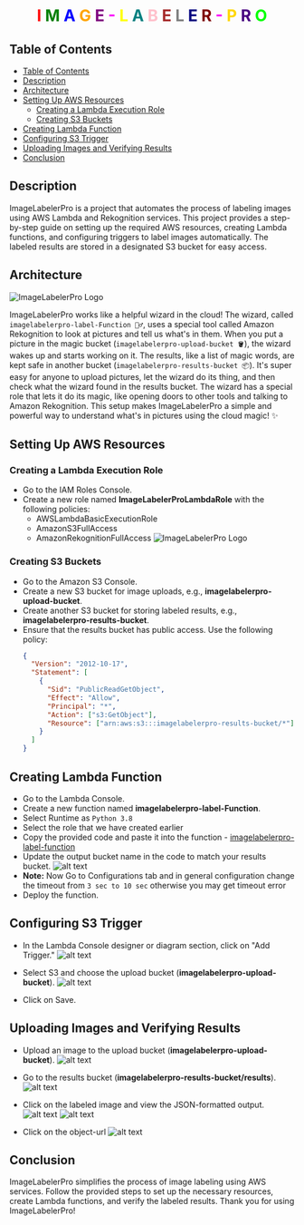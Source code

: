 <h1 style="text-align: center">
    <span style="color: rgb(255, 0, 0);">I</span>
    <span style="color: rgb(0, 128, 0);">M</span>
    <span style="color: rgb(0, 0, 255);">A</span>
    <span style="color: rgb(255, 165, 0);">G</span>
    <span style="color: rgb(128, 0, 128);">E</span>
    <span style="color: rgb(250, 0, 250);">-</span>
    <span style="color: rgb(255, 255, 0);">L</span>
    <span style="color: rgb(0, 128, 128);">A</span>
    <span style="color: rgb(255, 192, 203);">B</span>
    <span style="color: rgb(165, 42, 42);">E</span>
    <span style="color: rgb(128, 128, 128);">L</span>
    <span style="color: rgb(0, 0, 128);">E</span>
    <span style="color: rgb(128, 0, 0);">R</span>
    <span style="color: rgb(250, 0, 250);">-</span>
    <span style="color: rgb(255, 215, 0);">P</span>
    <span style="color: rgb(75, 0, 130);">R</span>
    <span style="color: rgb(0, 255, 0);">O</span>
</h1>

## Table of Contents

- [Table of Contents](#table-of-contents)
- [Description](#description)
- [Architecture](#architecture)
- [Setting Up AWS Resources](#setting-up-aws-resources)
  - [Creating a Lambda Execution Role](#creating-a-lambda-execution-role)
  - [Creating S3 Buckets](#creating-s3-buckets)
- [Creating Lambda Function](#creating-lambda-function)
- [Configuring S3 Trigger](#configuring-s3-trigger)
- [Uploading Images and Verifying Results](#uploading-images-and-verifying-results)
- [Conclusion](#conclusion)

## Description

ImageLabelerPro is a project that automates the process of labeling images using AWS Lambda and Rekognition services. This project provides a step-by-step guide on setting up the required AWS resources, creating Lambda functions, and configuring triggers to label images automatically. The labeled results are stored in a designated S3 bucket for easy access.

## Architecture 
![ImageLabelerPro Logo](./Assets/sasa.jpg)

ImageLabelerPro works like a helpful wizard in the cloud! The wizard, called `imagelabelerpro-label-Function 🧙‍♂️`, uses a special tool called Amazon Rekognition to look at pictures and tell us what's in them. When you put a picture in the magic bucket (`imagelabelerpro-upload-bucket 🪣`), the wizard wakes up and starts working on it. The results, like a list of magic words, are kept safe in another bucket (`imagelabelerpro-results-bucket 📦`). It's super easy for anyone to upload pictures, let the wizard do its thing, and then check what the wizard found in the results bucket. The wizard has a special role that lets it do its magic, like opening doors to other tools and talking to Amazon Rekognition. This setup makes ImageLabelerPro a simple and powerful way to understand what's in pictures using the cloud magic! ✨

## Setting Up AWS Resources

### Creating a Lambda Execution Role

- Go to the IAM Roles Console.
- Create a new role named **ImageLabelerProLambdaRole** with the following policies:
  - AWSLambdaBasicExecutionRole
  - AmazonS3FullAccess
  - AmazonRekognitionFullAccess
      ![ImageLabelerPro Logo](./Assets/permissions.png)

### Creating S3 Buckets

- Go to the Amazon S3 Console.
- Create a new S3 bucket for image uploads, e.g., **imagelabelerpro-upload-bucket**.
- Create another S3 bucket for storing labeled results, e.g., **imagelabelerpro-results-bucket**.
- Ensure that the results bucket has public access. Use the following policy:
    ```json
    {
      "Version": "2012-10-17",
      "Statement": [
        {
          "Sid": "PublicReadGetObject",
          "Effect": "Allow",
          "Principal": "*",
          "Action": ["s3:GetObject"],
          "Resource": ["arn:aws:s3:::imagelabelerpro-results-bucket/*"]
        }
      ]
    }
    ```

## Creating Lambda Function

- Go to the Lambda Console.
- Create a new function named **imagelabelerpro-label-Function**.
- Select Runtime as `Python 3.8`
- Select the role that we have created earlier
- Copy the provided code and paste it into the function - [imagelabelerpro-label-function](./Source/imagelabelerpro-label-fnction.py)
- Update the output bucket name in the code to match your results bucket.
    ![alt text](./Assets/change-bucket-name.png)
- **Note:** Now Go to Configurations tab and in general configuration change the timeout from `3 sec to 10 sec` otherwise you may get timeout error
- Deploy the function.

## Configuring S3 Trigger

- In the Lambda Console designer or diagram section, click on "Add Trigger."
    ![alt text](./Assets/daigram%20(2).png)
- Select S3 and choose the upload bucket (**imagelabelerpro-upload-bucket**).
    ![alt text](./Assets/s3-adding.png)

- Click on Save.

## Uploading Images and Verifying Results

- Upload an image to the upload bucket (**imagelabelerpro-upload-bucket**).
    ![alt text](./Assets/uploading-photos.png)
- Go to the results bucket (**imagelabelerpro-results-bucket/results**).
    ![alt text](./Assets/results.png)


- Click on the labeled image and view the JSON-formatted output.
    ![alt text](./Assets/results2.png)
    ![alt text](./Assets/results-3.png)
- Click on the object-url
    ![alt text](./Assets/final.png)

## Conclusion

ImageLabelerPro simplifies the process of image labeling using AWS services. Follow the provided steps to set up the necessary resources, create Lambda functions, and verify the labeled results. Thank you for using ImageLabelerPro!

